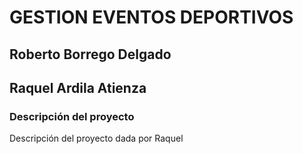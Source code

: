 # GESTION EVENTOS DEPORTIVOS

## Roberto Borrego Delgado
## Raquel Ardila Atienza 

### **Descripción del proyecto**
Descripción del proyecto dada por Raquel

